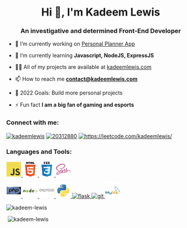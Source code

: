 <h1 align="center">Hi 👋, I'm Kadeem Lewis</h1>
<h3 align="center">An investigative and determined Front-End Developer</h3>

- 🔭 I’m currently working on [Personal Planner App](https://github.com/kadeem-lewis/planner-app)

- 🌱 I’m currently learning **Javascript, NodeJS, ExpressJS**

- 👨‍💻 All of my projects are available at [kadeemlewis.com](https://kadeemlewis.com)

- 📫 How to reach me **contact@kadeemlewis.com**

- 🥅 2022 Goals: Build more personal projects

- ⚡ Fun fact **I am a big fan of gaming and esports**

<h3 align="left">Connect with me:</h3>
<p align="left">
<a href="https://linkedin.com/in/kadeemlewis" target="blank"><img align="center" src="https://raw.githubusercontent.com/rahuldkjain/github-profile-readme-generator/master/src/images/icons/Social/linked-in-alt.svg" alt="kadeemlewis" height="30" width="40" /></a>
<a href="https://stackoverflow.com/users/20312880" target="blank"><img align="center" src="https://raw.githubusercontent.com/rahuldkjain/github-profile-readme-generator/master/src/images/icons/Social/stack-overflow.svg" alt="20312880" height="30" width="40" /></a>
<a href="https://www.leetcode.com/kadeemlewis/" target="blank"><img align="center" src="https://raw.githubusercontent.com/rahuldkjain/github-profile-readme-generator/master/src/images/icons/Social/leet-code.svg" alt="https://leetcode.com/kadeemlewis/" height="30" width="40" /></a>
<h3 align="left">Languages and Tools:</h3>
<p align="left"> 
<a href="https://developer.mozilla.org/en-US/docs/Web/JavaScript" target="_blank" rel="noreferrer"> <img src="https://raw.githubusercontent.com/devicons/devicon/master/icons/javascript/javascript-original.svg" alt="javascript" width="40" height="40"/> </a> 
<a href="https://www.w3.org/html/" target="_blank" rel="noreferrer"> <img src="https://raw.githubusercontent.com/devicons/devicon/master/icons/html5/html5-original-wordmark.svg" alt="html5" width="40" height="40"/> </a> 
<a href="https://www.w3schools.com/css/" target="_blank" rel="noreferrer"> <img src="https://raw.githubusercontent.com/devicons/devicon/master/icons/css3/css3-original-wordmark.svg" alt="css3" width="40" height="40"/> </a> 
<a href="https://sass-lang.com" target="_blank" rel="noreferrer"> <img src="https://raw.githubusercontent.com/devicons/devicon/master/icons/sass/sass-original.svg" alt="sass" width="40" height="40"/> </a> </p>
<a href="https://www.php.net" target="_blank" rel="noreferrer"> <img src="https://raw.githubusercontent.com/devicons/devicon/master/icons/php/php-original.svg" alt="php" width="40" height="40"/> </a> 
<a href="https://nodejs.org" target="_blank" rel="noreferrer"> <img src="https://raw.githubusercontent.com/devicons/devicon/master/icons/nodejs/nodejs-original-wordmark.svg" alt="nodejs" width="40" height="40"/> </a> 
<a href="https://expressjs.com" target="_blank" rel="noreferrer"> <img src="https://raw.githubusercontent.com/devicons/devicon/master/icons/express/express-original-wordmark.svg" alt="express" width="40" height="40"/> </a> 
<a href="https://www.python.org" target="_blank" rel="noreferrer"> <img src="https://raw.githubusercontent.com/devicons/devicon/master/icons/python/python-original.svg" alt="python" width="40" height="40"/> </a> 
<a href="https://flask.palletsprojects.com/" target="_blank" rel="noreferrer"> <img src="https://www.vectorlogo.zone/logos/pocoo_flask/pocoo_flask-icon.svg" alt="flask" width="40" height="40"/> </a> 
<a href="https://git-scm.com/" target="_blank" rel="noreferrer"> <img src="https://www.vectorlogo.zone/logos/git-scm/git-scm-icon.svg" alt="git" width="40" height="40"/> </a> 
<a href="https://www.mysql.com/" target="_blank" rel="noreferrer"> <img src="https://raw.githubusercontent.com/devicons/devicon/master/icons/mysql/mysql-original-wordmark.svg" alt="mysql" width="40" height="40"/> </a> 
</p>

<p><img style="text-align:center" src="https://github-readme-stats.vercel.app/api/top-langs?username=kadeem-lewis&show_icons=true&theme=synthwave&hide_border=true&locale=en&layout=compact" alt="kadeem-lewis" /></p>

<p>&nbsp;<img style="text-align:center" src="https://github-readme-stats.vercel.app/api?username=kadeem-lewis&show_icons=true&theme=synthwave&hide_border=true&locale=en" alt="kadeem-lewis" /></p>

